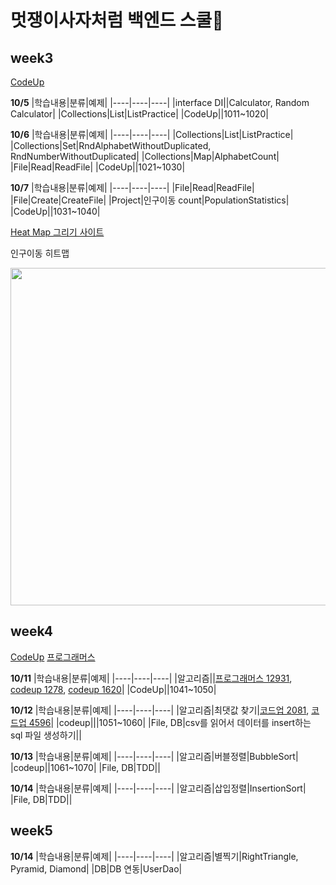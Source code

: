 # 멋쟁이사자처럼 백엔드 스쿨🦁

## week3
[CodeUp](https://codeup.kr/problemsetsol.php?psid=23)

**10/5**
|학습내용|분류|예제|
|----|----|----|
|interface DI||Calculator, Random Calculator|
|Collections|List|ListPractice|
|CodeUp||1011~1020|

**10/6**
|학습내용|분류|예제|
|----|----|----|
|Collections|List|ListPractice|
|Collections|Set|RndAlphabetWithoutDuplicated, RndNumberWithoutDuplicated|
|Collections|Map|AlphabetCount|
|File|Read|ReadFile|
|CodeUp||1021~1030|

**10/7**
|학습내용|분류|예제|
|----|----|----|
|File|Read|ReadFile|
|File|Create|CreateFile|
|Project|인구이동 count|PopulationStatistics|
|CodeUp||1031~1040|

[Heat Map 그리기 사이트](https://jsfiddle.net/gh/get/library/pure/highcharts/highcharts/tree/master/samples/highcharts/demo/heatmap)

인구이동 히트맵 
<div style="text-align: left">
<img width="540" src="https://user-images.githubusercontent.com/61926751/194486998-e6ce79e1-073a-40ed-820e-75ea5f440327.png"></div>
                                                                                                                                    
## week4
[CodeUp](https://codeup.kr/problemsetsol.php?psid=23)
[프로그래머스](https://school.programmers.co.kr/learn/challenges?order=acceptance_desc)

**10/11**
|학습내용|분류|예제|
|----|----|----|
|알고리즘||[프로그래머스 12931](https://school.programmers.co.kr/learn/courses/30/lessons/12931?language=java), [codeup 1278](https://codeup.kr/problem.php?id=1278), [codeup 1620](https://codeup.kr/problem.php?id=1620)|
|CodeUp||1041~1050|

**10/12**
|학습내용|분류|예제|
|----|----|----|
|알고리즘|최댓값 찾기|[코드업 2081](https://codeup.kr/problem.php?id=2081), [코드업 4596](https://codeup.kr/problem.php?id=4596)|
|codeup|||1051~1060|
|File, DB|csv를 읽어서 데이터를 insert하는 sql 파일 생성하기||

**10/13**
|학습내용|분류|예제|
|----|----|----|
|알고리즘|버블정렬|BubbleSort|
|codeup||1061~1070|
|File, DB|TDD||

**10/14**
|학습내용|분류|예제|
|----|----|----|
|알고리즘|삽입정렬|InsertionSort|
|File, DB|TDD||

## week5
**10/14**
|학습내용|분류|예제|
|----|----|----|
|알고리즘|별찍기|RightTriangle, Pyramid, Diamond|
|DB|DB 연동|UserDao|

